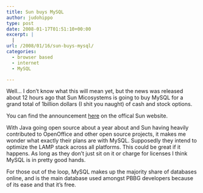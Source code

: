 ```yaml
---
title: Sun buys MySQL
author: judohippo
type: post
date: 2008-01-17T01:51:10+00:00
excerpt: |
  |
url: /2008/01/16/sun-buys-mysql/
categories:
  - browser based
  - internet
  - MySQL

---
```

Well&#8230; I don&#8217;t know what this will mean yet, but the news was released about 12 hours ago that Sun Micosystems is going to buy MySQL for a grand total of 1billion dollars (I shit you naught) of cash and stock options.

You can find the announcement <a href="http://www.sun.com/aboutsun/pr/2008-01/sunflash.20080116.1.xml" target="_blank" rel="noopener noreferrer">here</a> on the offical Sun website.

With Java going open source about a year about and Sun having heavily contributed to OpenOffice and other open source projects, it makes me wonder what exactly their plans are with MySQL. Supposedly they intend to optimize the LAMP stack across all platforms. This could be great if it happens. As long as they don&#8217;t just sit on it or charge for licenses I think MySQL is in pretty good hands.

For those out of the loop, MySQL makes up the majority share of databases online, and is the main database used amongst PBBG developers because of its ease and that it&#8217;s free.